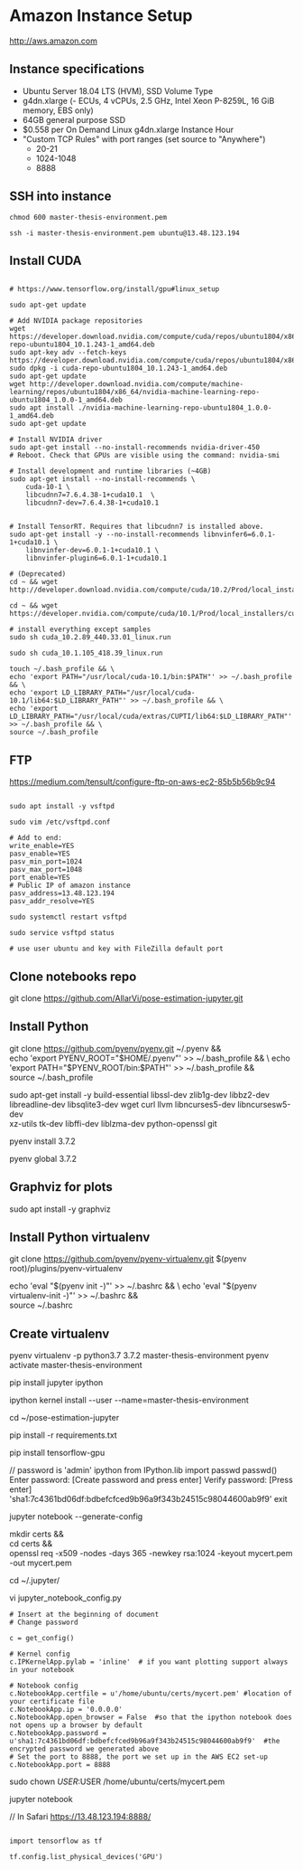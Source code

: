 # Amazon Instance Setup

http://aws.amazon.com

## Instance specifications

* Ubuntu Server 18.04 LTS (HVM), SSD Volume Type
* g4dn.xlarge (- ECUs, 4 vCPUs, 2.5 GHz, Intel Xeon P-8259L, 16 GiB memory, EBS only)
* 64GB general purpose SSD
* $0.558 per On Demand Linux g4dn.xlarge Instance Hour
* "Custom TCP Rules" with port ranges (set source to "Anywhere")
    - 20-21
    - 1024-1048
    - 8888

## SSH into instance

```
chmod 600 master-thesis-environment.pem

ssh -i master-thesis-environment.pem ubuntu@13.48.123.194
```

## Install CUDA

```

# https://www.tensorflow.org/install/gpu#linux_setup

sudo apt-get update

# Add NVIDIA package repositories
wget https://developer.download.nvidia.com/compute/cuda/repos/ubuntu1804/x86_64/cuda-repo-ubuntu1804_10.1.243-1_amd64.deb
sudo apt-key adv --fetch-keys https://developer.download.nvidia.com/compute/cuda/repos/ubuntu1804/x86_64/7fa2af80.pub
sudo dpkg -i cuda-repo-ubuntu1804_10.1.243-1_amd64.deb
sudo apt-get update
wget http://developer.download.nvidia.com/compute/machine-learning/repos/ubuntu1804/x86_64/nvidia-machine-learning-repo-ubuntu1804_1.0.0-1_amd64.deb
sudo apt install ./nvidia-machine-learning-repo-ubuntu1804_1.0.0-1_amd64.deb
sudo apt-get update

# Install NVIDIA driver
sudo apt-get install --no-install-recommends nvidia-driver-450
# Reboot. Check that GPUs are visible using the command: nvidia-smi

# Install development and runtime libraries (~4GB)
sudo apt-get install --no-install-recommends \
    cuda-10-1 \
    libcudnn7=7.6.4.38-1+cuda10.1  \
    libcudnn7-dev=7.6.4.38-1+cuda10.1


# Install TensorRT. Requires that libcudnn7 is installed above.
sudo apt-get install -y --no-install-recommends libnvinfer6=6.0.1-1+cuda10.1 \
    libnvinfer-dev=6.0.1-1+cuda10.1 \
    libnvinfer-plugin6=6.0.1-1+cuda10.1

# (Deprecated)
cd ~ && wget http://developer.download.nvidia.com/compute/cuda/10.2/Prod/local_installers/cuda_10.2.89_440.33.01_linux.run

cd ~ && wget https://developer.nvidia.com/compute/cuda/10.1/Prod/local_installers/cuda_10.1.105_418.39_linux.run

# install everything except samples
sudo sh cuda_10.2.89_440.33.01_linux.run

sudo sh cuda_10.1.105_418.39_linux.run

touch ~/.bash_profile && \
echo 'export PATH="/usr/local/cuda-10.1/bin:$PATH"' >> ~/.bash_profile && \
echo 'export LD_LIBRARY_PATH="/usr/local/cuda-10.1/lib64:$LD_LIBRARY_PATH"' >> ~/.bash_profile && \
echo 'export LD_LIBRARY_PATH="/usr/local/cuda/extras/CUPTI/lib64:$LD_LIBRARY_PATH"' >> ~/.bash_profile && \
source ~/.bash_profile

```

## FTP 

https://medium.com/tensult/configure-ftp-on-aws-ec2-85b5b56b9c94

```

sudo apt install -y vsftpd

sudo vim /etc/vsftpd.conf

# Add to end:
write_enable=YES
pasv_enable=YES
pasv_min_port=1024
pasv_max_port=1048
port_enable=YES
# Public IP of amazon instance
pasv_address=13.48.123.194
pasv_addr_resolve=YES

sudo systemctl restart vsftpd

sudo service vsftpd status

# use user ubuntu and key with FileZilla default port

```

## Clone notebooks repo

git clone https://github.com/AllarVi/pose-estimation-jupyter.git

## Install Python

git clone https://github.com/pyenv/pyenv.git ~/.pyenv && \
echo 'export PYENV_ROOT="$HOME/.pyenv"' >> ~/.bash_profile && \
echo 'export PATH="$PYENV_ROOT/bin:$PATH"' >> ~/.bash_profile && \
source ~/.bash_profile

sudo apt-get install -y build-essential libssl-dev zlib1g-dev libbz2-dev \
libreadline-dev libsqlite3-dev wget curl llvm libncurses5-dev libncursesw5-dev \
xz-utils tk-dev libffi-dev liblzma-dev python-openssl git

pyenv install 3.7.2

pyenv global 3.7.2

## Graphviz for plots

sudo apt install -y graphviz

## Install Python virtualenv

git clone https://github.com/pyenv/pyenv-virtualenv.git $(pyenv root)/plugins/pyenv-virtualenv

echo 'eval "$(pyenv init -)"' >> ~/.bashrc && \
echo 'eval "$(pyenv virtualenv-init -)"' >> ~/.bashrc && \
source ~/.bashrc

## Create virtualenv

pyenv virtualenv -p python3.7 3.7.2 master-thesis-environment
pyenv activate master-thesis-environment

pip install jupyter ipython

ipython kernel install --user --name=master-thesis-environment

cd ~/pose-estimation-jupyter

pip install -r requirements.txt

pip install tensorflow-gpu

// password is 'admin'
ipython
from IPython.lib import passwd
passwd()
Enter password: [Create password and press enter] Verify password: [Press enter]
'sha1:7c4361bd06df:bdbefcfced9b96a9f343b24515c98044600ab9f9'
exit

jupyter notebook --generate-config

mkdir certs && \
cd certs && \
openssl req -x509 -nodes -days 365 -newkey rsa:1024 -keyout mycert.pem -out mycert.pem

cd ~/.jupyter/

vi jupyter_notebook_config.py

```
# Insert at the beginning of document 
# Change password

c = get_config()

# Kernel config
c.IPKernelApp.pylab = 'inline'  # if you want plotting support always in your notebook

# Notebook config
c.NotebookApp.certfile = u'/home/ubuntu/certs/mycert.pem' #location of your certificate file
c.NotebookApp.ip = '0.0.0.0'
c.NotebookApp.open_browser = False  #so that the ipython notebook does not opens up a browser by default
c.NotebookApp.password = u'sha1:7c4361bd06df:bdbefcfced9b96a9f343b24515c98044600ab9f9'  #the encrypted password we generated above
# Set the port to 8888, the port we set up in the AWS EC2 set-up
c.NotebookApp.port = 8888

```

sudo chown $USER:$USER /home/ubuntu/certs/mycert.pem

jupyter notebook

// In Safari
https://13.48.123.194:8888/


```

import tensorflow as tf

tf.config.list_physical_devices('GPU')

```













